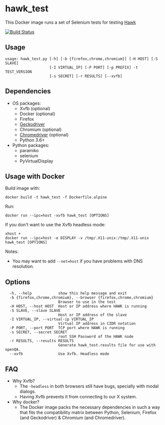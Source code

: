 # hawk_test

This Docker image runs a set of Selenium tests for testing [Hawk](https://github.com/ClusterLabs/hawk/)

[![Build Status](https://travis-ci.org/ricardobranco777/hawk_test.svg?branch=master)](https://travis-ci.org/ricardobranco777/hawk_test)

## Usage

```
usage: hawk_test.py [-h] [-b {firefox,chrome,chromium}] [-H HOST] [-S SLAVE]
                    [-I VIRTUAL_IP] [-P PORT] [-p PREFIX] -t TEST_VERSION
                    [-s SECRET] [-r RESULTS] [--xvfb]

```

## Dependencies

- OS packages:
  - Xvfb (optional)
  - Docker (optional)
  - Firefox
  - [Geckodriver](https://github.com/mozilla/geckodriver/releases)
  - Chromium (optional)
  - [Chromedriver](https://chromedriver.chromium.org/downloads) (optional)
  - Python 3.6+
- Python packages:
  - paramiko
  - selenium
  - PyVirtualDisplay

## Usage with Docker

Build image with:

`docker build -t hawk_test -f Dockerfile.alpine`

Run:

```docker run --ipc=host -xvfb hawk_test [OPTIONS]```

If you don't want to use the Xvfb headless mode:

```
xhost +
docker run --ipc=host -e DISPLAY -v /tmp/.X11-unix:/tmp/.X11-unix hawk_test [OPTIONS]
```

Notes:
  - You may want to add `--net=host` if you have problems with DNS resolution.

## Options

```
  -h, --help            show this help message and exit
  -b {firefox,chrome,chromium}, --browser {firefox,chrome,chromium}
                        Browser to use in the test
  -H HOST, --host HOST  Host or IP address where HAWK is running
  -S SLAVE, --slave SLAVE
                        Host or IP address of the slave
  -I VIRTUAL_IP, --virtual-ip VIRTUAL_IP
                        Virtual IP address in CIDR notation
  -P PORT, --port PORT  TCP port where HAWK is running
  -s SECRET, --secret SECRET
                        root SSH Password of the HAWK node
  -r RESULTS, --results RESULTS
                        Generate hawk_test.results file for use with openQA.
  --xvfb                Use Xvfb. Headless mode
```

## FAQ

- Why Xvfb?
  - The `-headless` in both browsers still have bugs, specially with modal dialogs.
  - Having Xvfb prevents it from connecting to our X system.
- Why docker?
  - The Docker image packs the necessary dependencies in such a way that fits the compatibility matrix between Python, Selenium, Firefox (and Geckodriver) & Chromium (and Chromedriver).
